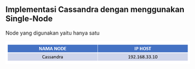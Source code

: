 ## Implementasi Cassandra dengan menggunakan Single-Node
Node yang digunakan yaitu hanya satu 

![Hasil](TABEL.png)

